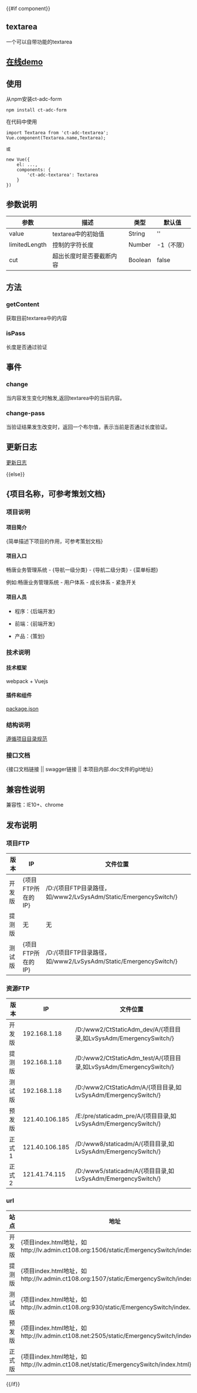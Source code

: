 {{#if component}}
## textarea

一个可以自带功能的textarea

## [在线demo](https://codepen.io/rubyisapm/pen/pPQLOj)

## 使用

从npm安装ct-adc-form

```
npm install ct-adc-form
```
在代码中使用

```
import Textarea from 'ct-adc-textarea';
Vue.component(Textarea.name,Textarea);

或

new Vue({
    el: ...,
    components: {
        'ct-adc-textarea': Textarea
    }
})
```

## 参数说明

参数 | 描述 | 类型 | 默认值
--- | --- | --- | ---
value | textarea中的初始值 | String | ''
limitedLength | 控制的字符长度 | Number | -1（不限）
cut | 超出长度时是否要截断内容 | Boolean | false

## 方法

### getContent

获取目前textarea中的内容

### isPass

长度是否通过验证

## 事件

### change

当内容发生变化时触发,返回textarea中的当前内容。

### change-pass

当验证结果发生改变时，返回一个布尔值，表示当前是否通过长度验证。

## 更新日志

[更新日志](https://github.com/ct-adc/adc-textarea/blob/master/CHANGELOG.md)

{{else}}
## {项目名称，可参考策划文档}

### 项目说明

#### 项目简介

{简单描述下项目的作用，可参考策划文档}

#### 项目入口

畅唐业务管理系统 - {导航一级分类} - {导航二级分类} - {菜单标题}

例如:畅唐业务管理系统 - 用户体系 - 成长体系 - 紧急开关

#### 项目人员

* 程序：{后端开发}

* 前端：{前端开发}

* 产品：{策划}

### 技术说明

#### 技术框架

webpack + Vuejs

#### 插件和组件

[package.json]({该项目master分支中的package.json文件链接})

### 结构说明

[遵循项目目录规范](http://192.168.1.26:8080/doku.php?id=home:huangxj:admsys:projectrule:vuejsdirectory)

### 接口文档

{接口文档链接 || swagger链接 || 本项目内部.doc文件的git地址}

## 兼容性说明

兼容性：IE10+、chrome

## 发布说明

### 项目FTP

版本 | IP | 文件位置
--- | --- | ---
开发版 | {项目FTP所在的IP} | /D:/{项目FTP目录路径，如/www2/LvSysAdm/Static/EmergencySwitch/}
提测版 |   无 |  无
测试版 |  {项目FTP所在的IP} | /D:/{项目FTP目录路径，如/www2/LvSysAdm/Static/EmergencySwitch/}

### 资源FTP

版本 |   IP | 文件位置
--- | --- | ---
开发版 | 192.168.1.18 | /D:/www2/CtStaticAdm_dev/A/{项目目录,如LvSysAdm/EmergencySwitch/}
提测版 | 192.168.1.18 | /D:/www2/CtStaticAdm_test/A/{项目目录,如LvSysAdm/EmergencySwitch/}
测试版 |   192.168.1.18 | /D:/www2/CtStaticAdm/A/{项目目录,如LvSysAdm/EmergencySwitch/}
预发版 | 121.40.106.185 | /E:/pre/staticadm_pre/A/{项目目录,如LvSysAdm/EmergencySwitch/}
正式1 |  121.40.106.185 | /D:/www8/staticadm/A/{项目目录,如LvSysAdm/EmergencySwitch/}
正式2 |  121.41.74.115 |  /D:/www5/staticadm/A/{项目目录,如LvSysAdm/EmergencySwitch/}

### url

站点 | 地址
--- | ---
开发版 | {项目index.html地址，如http://lv.admin.ct108.org:1506/static/EmergencySwitch/index.html}
提测版 | {项目index.html地址，如http://lv.admin.ct108.org:1507/static/EmergencySwitch/index.html}
测试版 | {项目index.html地址，如http://lv.admin.ct108.org:930/static/EmergencySwitch/index.html}
预发版 | {项目index.html地址，如http://lv.admin.ct108.net:2505/static/EmergencySwitch/index.html}
正式版 | {项目index.html地址，如http://lv.admin.ct108.net/static/EmergencySwitch/index.html}

{{/if}}